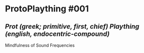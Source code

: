# ProtoPlaything #001
_Prot (greek; primitive, first, chief)_
_Plaything (english, endocentric-compound)_
---
Mindfulness of Sound Frequencies
